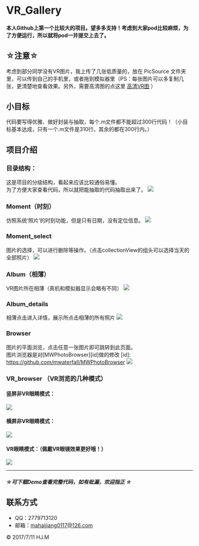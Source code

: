 # VR_Gallery

#### 本人Github上第一个比较大的项目。望多多支持！考虑到大家pod比较麻烦，为了方便运行，所以就将pod一并提交上去了。

## ☆注意☆
考虑到部分同学没有VR图片，我上传了几张低质量的，放在 PicSource 文件夹里，可以传到自己的手机里，或者拖到模拟器里（PS：每张图片可以多复制几张，更清楚地查看效果。另外，需要高清图的点这里 [高清VR图](https://github.com/DepponMain/VRImageResources) ）

## 小目标
代码要写得优雅、做好封装与抽取，每个.m文件都不能超过300行代码！（小目标基本达成，只有一个.m文件是310行，其余的都在300行内。）

## 项目介绍
### 目录结构：
这是项目的分级结构，看起来应该比较通俗易懂。  
为了方便大家查看代码，所以就把能抽取的代码抽取出来了。
![](https://github.com/DepponMain/VRGallery/raw/master/ScreenShot/level.png)

### Moment（时刻）
仿照系统‘照片’的时刻功能，但是只有日期，没有定位信息。
![](https://github.com/DepponMain/VRGallery/raw/master/ScreenShot/Moment.png)

### Moment_select
图片的选择，可以进行删除等操作。（点击collectionView的组头可以选择当天的全部照片）
![](https://github.com/DepponMain/VRGallery/raw/master/ScreenShot/Moment_select.png)

### Album（相薄）
VR图片所在相薄（真机和模拟器显示会略有不同）
![](https://github.com/DepponMain/VRGallery/raw/master/ScreenShot/Album.png)

### Album_details
相薄点击进入详情，展示所点击相薄的所有照片
![](https://github.com/DepponMain/VRGallery/raw/master/ScreenShot/Album_one.png)

### Browser
图片的平面浏览，点击任意一张图片即可跳转到此页面。  
图片浏览器是对[MWPhotoBrowser][id]做的修改
[id]: https://github.com/mwaterfall/MWPhotoBrowser
![](https://github.com/DepponMain/VRGallery/raw/master/ScreenShot/Browser.png)

### VR_browser （VR浏览的几种模式）
#### 竖屏非VR眼睛模式：
![](https://github.com/DepponMain/VRGallery/raw/master/ScreenShot/VR_simple_browser_vertial.png)

#### 横屏非VR眼睛模式：
![](https://github.com/DepponMain/VRGallery/raw/master/ScreenShot/VR_simple_browser_cross.png)

#### VR眼睛模式：（佩戴VR眼镜效果更好哦！）
![](https://github.com/DepponMain/VRGallery/raw/master/ScreenShot/VR_browser.png)

---
##### ☆*可下载Demo查看完整代码，如有纰漏，欢迎指正* ☆
## 联系方式
* QQ：2779713120
* 邮箱：mahaijiang0117@126.com

<div class="footer">
	&copy; 2017/7/11 HJ.M
</div>
